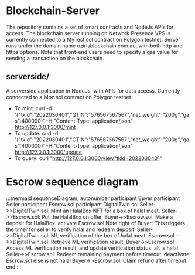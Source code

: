 # Blockchain-Server
The repository contains a set of smart contracts and NodeJs APIs for access. The blockchain server running on Network Presence VPS is currently connected to a MyTest.sol contract on Polygon testnet. Server runs under the domain name ozirisblockchain.com.au, with both http and https options. Note that front-end users need to specify a gas value for sending a transaction on the blockchain.

## serverside/
A serverside application in NodeJs, with APIs for data access. Currently connected to a Moz.sol contract on Polygon testnet.
- To mint: curl -d '{"tkid":"2022030401","GTIN":"576567567567","net_weight":"200g","gas":400000}' -H "Content-Type: application/json" http://127.0.0.1:3000/mint
- To update: curl -d '{"tkid":"2022030401","GTIN":"576567567567","net_weight":"200g","gas":400000}' -H "Content-Type: application/json" http://127.0.0.1:3000/update
- To query: curl "http://127.0.0.1:3000/view?tkid=2022030401"

# Escrow sequence diagram
:::mermaid
sequenceDiagram;
autonumber
    participant Buyer
    participant Seller
    participant Escrow.sol
    participant DigitalTwin.sol
    Seller->>DigitalTwin.sol: Mint an HalalBox NFT for a box of halal meat.
    Seller->>Escrow.sol: Put the HalalBox on offer.
    Buyer->>Escrow.sol: Make a deposit for HalalBox.
    activate Escrow.sol
    Note right of Buyer: This triggers the timer for seller to verify halal and redeem deposit.
    Seller->>DigitalTwin.sol: ML verification of the box of halal meat.
    Escrow.sol-->>DigitalTwin.sol: Retrieve ML verification result.
    Buyer->>Escrow.sol: Access ML verification result, and update verification status.
    alt is halal
    Seller->>Escrow.sol: Redeem remaining payment before timeout.
    deactivate Escrow.sol
    else is not halal
    Buyer->>Escrow.sol: Claim refund after timeout.
    end
:::
